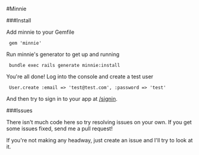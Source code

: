 #Minnie

###Install

Add minnie to your Gemfile

     gem 'minnie'

Run minnie's generator to get up and running

     bundle exec rails generate minnie:install

You're all done!  Log into the console and create a test user

     User.create :email => 'test@test.com', :password => 'test'

And then try to sign in to your app at [/signin](http://localhost:3000/signin).

###Issues

There isn't much code here so try resolving issues on your own. If you get some issues fixed, send me a pull request!

If you're not making any headway, just create an issue and I'll try to look at it.

